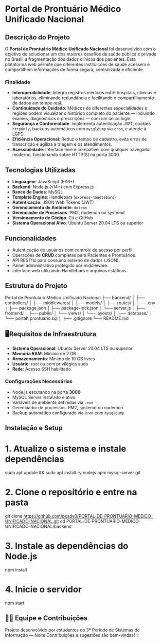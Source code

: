 # Portal de Prontuário Médico Unificado Nacional

## Descrição do Projeto

O **Portal de Prontuário Médico Unificado Nacional** foi desenvolvido com o objetivo de solucionar um dos maiores desafios da saúde pública e privada no Brasil: a fragmentação dos dados clínicos dos pacientes. Esta plataforma web permite que diferentes instituições de saúde acessem e compartilhem informações de forma segura, centralizada e eficiente.

### Finalidade

- **Interoperabilidade**: Integra registros médicos entre hospitais, clínicas e laboratórios, eliminando redundância e facilitando o compartilhamento de dados em tempo real.
- **Continuidade do Cuidado**: Médicos de diferentes especialidades e regiões podem visualizar o histórico completo do paciente — incluindo exames, diagnósticos e prescrições — com um único login.
- **Segurança e Conformidade**: Implementa autenticação JWT, cookies `httpOnly`, backups automáticos com `mysqldump` via `cron`, e atende à LGPD.
- **Eficiência Operacional**: Reduz o tempo de cadastro, evita erros de transcrição e agiliza a triagem e os atendimentos.
- **Acessibilidade**: Interface leve e compatível com qualquer navegador moderno, funcionando sobre HTTP(S) na porta 3000.


## Tecnologias Utilizadas

- **Linguagem**: JavaScript (ES6+)
- **Backend**: Node.js (v14+) com Express.js
- **Banco de Dados**: MySQL
- **Template Engine**: Handlebars (`express-handlebars`)
- **Autenticação**: JSON Web Tokens (JWT)
- **Gerenciamento de Ambiente**: `dotenv`
- **Gerenciador de Processos**: PM2, nodemon ou systemd
- **Versionamento de Código**: Git e GitHub
- **Sistema Operacional Alvo**: Ubuntu Server 20.04 LTS ou superior


## Funcionalidades

- Autenticação de usuários com controle de acesso por perfil.
- Operações de **CRUD** completas para Pacientes e Prontuários.
- API RESTful para consumo externo de dados (JSON).
- Painel administrativo protegido por middleware.
- Interface web utilizando Handlebars e arquivos estáticos.


## Estrutura do Projeto


Portal de Prontuário Médico Unificado Nacional
├── backend/
│   ├── controllers/
│   ├── middlewares/
│   ├── models/
│   ├── routes/
│   ├── .env
│   ├── package.json
│   ├── package-lock.json
│   └── server.js
│
├── frontend/
│   ├── public/
│   └── views/
│       └── layouts/
│
├── database/
│   └── portal\ prontuario.sql
│
├── .gitignore
└── README.md



## 🖥Requisitos de Infraestrutura

- **Sistema Operacional**: Ubuntu Server 20.04 LTS ou superior
- **Memória RAM**: Mínimo de 2 GB
- **Armazenamento**: Mínimo de 10 GB livres
- **Usuário**: root ou com privilégios sudo
- **Rede**: Acesso SSH habilitado

### Configurações Necessárias

- Node.js escutando na porta **3000**
- MySQL Server instalado e ativo
- Variáveis de ambiente definidas via `.env`
- Gerenciador de processos: PM2, systemd ou nodemon
- Backup automático configurado via `cron` com `mysqldump`


## Instalação e Setup

# 1. Atualize o sistema e instale dependências
sudo apt update && sudo apt install -y nodejs npm mysql-server git

# 2. Clone o repositório e entre na pasta
git clone https://github.com/pcsdv0/PORTAL-DE-PRONTUARIO-MEDICO-UNIFICADO-NACIONAL.git
cd PORTAL-DE-PRONTUARIO-MEDICO-UNIFICADO-NACIONAL/backend

# 3. Instale as dependências do Node.js
npm install

# 4. Inicie o servidor
npm start


## 🙋‍♂️ Equipe e Contribuições

Projeto desenvolvido por estudantes do 3º Período de Sistemas de Informação — Noite
Contribuições e sugestões são bem-vindas! 💡

